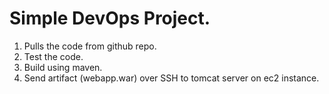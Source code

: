 # Simple DevOps Project.

<ol>
<li>Pulls the code from github repo.</li>
<li>Test the code.</li>
<li>Build using maven.</li>
<li>Send artifact (webapp.war) over SSH to tomcat server on ec2 instance.</li>
</ol>
